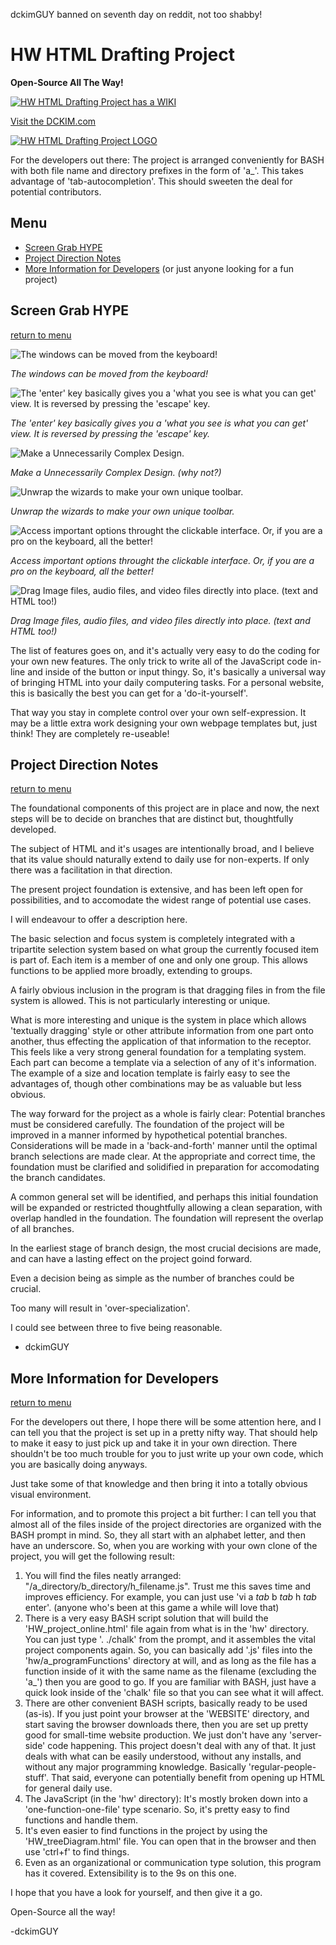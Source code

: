 dckimGUY banned on seventh day on reddit, not too shabby!

# HW HTML Drafting Project

__Open-Source All The Way!__

[![HW HTML Drafting Project has a WIKI](./images-for-readme/h_wiki-promo.png)](https://github.com/dckimMysteryAuthor/HW-HTML-Drafting-Project/wiki/Home)

[Visit the DCKIM.com](https://dckim.com/)

[![HW HTML Drafting Project LOGO](./images-for-readme/a_splash-screen.png)](https://dckim.com/HW_project_online.html)

For the developers out there: The project is arranged conveniently for BASH with both file name and directory prefixes in the form of 'a_'. This takes advantage of 'tab-autocompletion'. This should sweeten the deal for potential contributors.

## Menu
- [Screen Grab HYPE](#screen-grab-hype)
- [Project Direction Notes](#project-direction-notes)
- [More Information for Developers](#more-information-for-developers) (or just anyone looking for a fun project)

## Screen Grab HYPE

[return to menu](#menu)

![The windows can be moved from the keyboard!](./images-for-readme/b_HW-HTML-Drafting-Screenshot.png)

*The windows can be moved from the keyboard!*

![The 'enter' key basically gives you a 'what you see is what you can get' view. It is reversed by pressing the 'escape' key.](./images-for-readme/c_HW-HTML-Drafting-Screenshot.png)

*The 'enter' key basically gives you a 'what you see is what you can get' view. It is reversed by pressing the 'escape' key.*

![Make a Unnecessarily Complex Design.](./images-for-readme/d_HW-HTML-Drafting-Screenshot.png)

*Make a Unnecessarily Complex Design. (why not?)*

![Unwrap the wizards to make your own unique toolbar.](./images-for-readme/e_HW-HTML-Drafting-Screenshot.png)

*Unwrap the wizards to make your own unique toolbar.*

![Access important options throught the clickable interface. Or, if you are a pro on the keyboard, all the better!](./images-for-readme/f_HW-HTML-Drafting-Screenshot.png)

*Access important options throught the clickable interface. Or, if you are a pro on the keyboard, all the better!*

![Drag Image files, audio files, and video files directly into place. (text and HTML too!)](./images-for-readme/g_HW-HTML-Drafting-Screenshot.png)

*Drag Image files, audio files, and video files directly into place. (text and HTML too!)*

The list of features goes on, and it's actually very easy to do the coding for your own new features. The only trick to write all of the JavaScript code in-line and inside of the button or input thingy. So, it's basically a universal way of bringing HTML into your daily computering tasks. For a personal website, this is basically the best you can get for a 'do-it-yourself'.

That way you stay in complete control over your own self-expression. It may be a little extra work designing your own webpage templates but, just think! They are completely re-useable!

## Project Direction Notes

[return to menu](#menu)

The foundational components of this project are in place and now, the next steps will be to decide on branches that are distinct but, thoughtfully developed.

The subject of HTML and it's usages are intentionally broad, and I believe that its value should naturally extend to daily use for non-experts. If only there was a facilitation in that direction.

The present project foundation is extensive, and has been left open for possibilities, and to accomodate the widest range of potential use cases.

I will endeavour to offer a description here.

The basic selection and focus system is completely integrated with a tripartite selection system based on what group the currently focused item is part of. Each item is a member of one and only one group. This allows functions to be applied more broadly, extending to groups.

A fairly obvious inclusion in the program is that dragging files in from the file system is allowed. This is not particularly interesting or unique.

What is more interesting and unique is the system in place which allows 'textually dragging' style or other attribute information from one part onto another, thus effecting the application of that information to the receptor. This feels like a very strong general foundation for a templating system. Each part can become a template via a selection of any of it's information. The example of a size and location template is fairly easy to see the advantages of, though other combinations may be as valuable but less obvious.

The way forward for the project as a whole is fairly clear: Potential branches must be considered carefully. The foundation of the project will be improved in a manner informed by hypothetical potential branches. Considerations will be made in a 'back-and-forth' manner until the optimal branch selections are made clear. At the appropriate and correct time, the foundation must be clarified and solidified in preparation for accomodating the branch candidates.

A common general set will be identified, and perhaps this initial foundation will be expanded or restricted thoughtfully allowing a clean separation, with overlap handled in the foundation. The foundation will represent the overlap of all branches.

In the earliest stage of branch design, the most crucial decisions are made, and can have a lasting effect on the project goind forward.

Even a decision being as simple as the number of branches could be crucial.

Too many will result in 'over-specialization'.

I could see between three to five being reasonable. 

- dckimGUY

## More Information for Developers

[return to menu](#menu)

For the developers out there, I hope there will be some attention here, and I can tell you that the project is set up in a pretty nifty way. That should help to make it easy to just pick up and take it in your own direction. There shouldn't be too much trouble for you to just write up your own code, which you are basically doing anyways.

Just take some of that knowledge and then bring it into a totally obvious visual environment.

For information, and to promote this project a bit further: I can tell you that almost all of the files inside of the project directories are organized with the BASH prompt in mind. So, they all start with an alphabet letter, and then have an underscore. So, when you are working with your own clone of the project, you will get the following result:
1. You will find the files neatly arranged: "/a_directory/b_directory/h_filename.js". Trust me this saves time and improves efficiency. For example, you can just use 'vi a *tab* b *tab* h *tab* enter'. (anyone who's been at this game a while will love that)
2. There is a very easy BASH script solution that will build the 'HW_project_online.html' file again from what is in the 'hw' directory. You can just type '. ./chalk' from the prompt, and it assembles the vital project components again. So, you can basically add '.js' files into the 'hw/a_programFunctions' directory at will, and as long as the file has a function inside of it with the same name as the filename (excluding the 'a_') then you are good to go. If you are familiar with BASH, just have a quick look inside of the 'chalk' file so that you can see what it will affect.
3. There are other convenient BASH scripts, basically ready to be used (as-is). If you just point your browser at the 'WEBSITE' directory, and start saving the browser downloads there, then you are set up pretty good for small-time website production. We just don't have any 'server-side' code happening. This project doesn't deal with any of that. It just deals with what can be easily understood, without any installs, and without any major programming knowledge. Basically 'regular-people-stuff'. That said, everyone can potentially benefit from opening up HTML for general daily use.
4. The JavaScript (in the 'hw' directory): It's mostly broken down into a 'one-function-one-file' type scenario. So, it's pretty easy to find functions and handle them.
5. It's even easier to find functions in the project by using the 'HW_treeDiagram.html' file. You can open that in the browser and then use 'ctrl+f' to find things.
6. Even as an organizational or communication type solution, this program has it covered. Extensibility is to the 9s on this one.

I hope that you have a look for yourself, and then give it a go.

Open-Source all the way!

-dckimGUY
